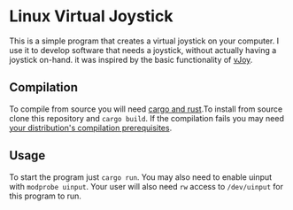 # Linux Virtual Joystick
This is a simple program that creates a virtual joystick on your computer. I use it to develop software that needs a joystick, without actually having a joystick on-hand. it was inspired by the basic functionality of [vJoy](http://vjoystick.sourceforge.net/site/). 

## Compilation
To compile from source you will need [cargo and rust](https://www.rust-lang.org/tools/install).To install from source clone this repository and `cargo build`. If the compilation fails you may need [your distribution's compilation prerequisites](https://github.com/abezukor/linux_virtual_joystick/wiki/Compilation-Prerequisits).
## Usage
To start the program just `cargo run`. You may also need to enable uinput with `modprobe uinput`. Your user will also need `rw` access to `/dev/uinput` for this program to run.
